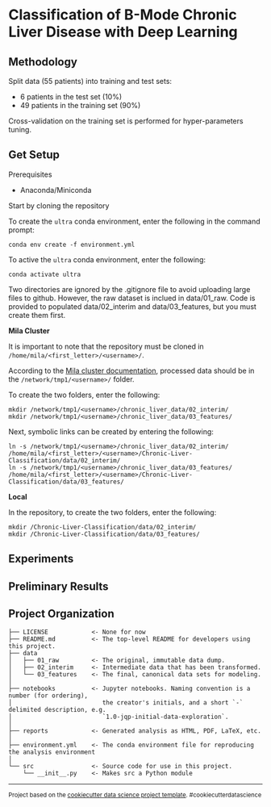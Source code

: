 Classification of B-Mode Chronic Liver Disease with Deep Learning
==============================

Methodology
------------
Split data (55 patients) into training and test sets:

- 6 patients in the test set (10%)
- 49 patients in the training set (90%)

Cross-validation on the training set is performed for hyper-parameters tuning.

Get Setup
------------

Prerequisites
- Anaconda/Miniconda

Start by cloning the repository

To create the `ultra` conda environment, enter the following in the command prompt: 
```
conda env create -f environment.yml
```
To active the `ultra` conda environment, enter the following: 
```
conda activate ultra
```

Two directories are ignored by the .gitignore file to avoid uploading large files to github. However, the raw dataset is inclued in data/01_raw.
Code is provided to populated data/02_interim and data/03_features, but you must create them first.

**Mila Cluster**

It is important to note that the repository must be cloned in `/home/mila/<first_letter>/<username>/`.

According to the [Mila cluster documentation](https://mila.docs.server.mila.quebec/cluster/mila-cluster/index.html), processed data should be in the `/network/tmp1/<username>/` folder. 

To create the two folders, enter the following:
```
mkdir /network/tmp1/<username>/chronic_liver_data/02_interim/
mkdir /network/tmp1/<username>/chronic_liver_data/03_features/
```

Next, symbolic links can be created by entering the following:
```
ln -s /network/tmp1/<username>/chronic_liver_data/02_interim/ /home/mila/<first_letter>/<username>/Chronic-Liver-Classification/data/02_interim/
ln -s /network/tmp1/<username>/chronic_liver_data/03_features/ /home/mila/<first_letter>/<username>/Chronic-Liver-Classification/data/03_features/
```

**Local**

In the repository, to create the two folders, enter the following:
```
mkdir /Chronic-Liver-Classification/data/02_interim/
mkdir /Chronic-Liver-Classification/data/03_features/
```

Experiments
------------


Preliminary Results
------------



Project Organization
------------

    ├── LICENSE            <- None for now
    ├── README.md          <- The top-level README for developers using this project.
    ├── data
    │   ├── 01_raw         <- The original, immutable data dump.
    │   ├── 02_interim     <- Intermediate data that has been transformed.
    │   └── 03_features    <- The final, canonical data sets for modeling.
    │
    ├── notebooks          <- Jupyter notebooks. Naming convention is a number (for ordering),
    │                         the creator's initials, and a short `-` delimited description, e.g.
    │                         `1.0-jqp-initial-data-exploration`.
    │
    ├── reports            <- Generated analysis as HTML, PDF, LaTeX, etc.
    │
    ├── environment.yml    <- The conda environment file for reproducing the analysis environment
    │
    └── src                <- Source code for use in this project.
        └── __init__.py    <- Makes src a Python module

--------

<p><small>Project based on the <a target="_blank" href="https://drivendata.github.io/cookiecutter-data-science/">cookiecutter data science project template</a>. #cookiecutterdatascience</small></p>
